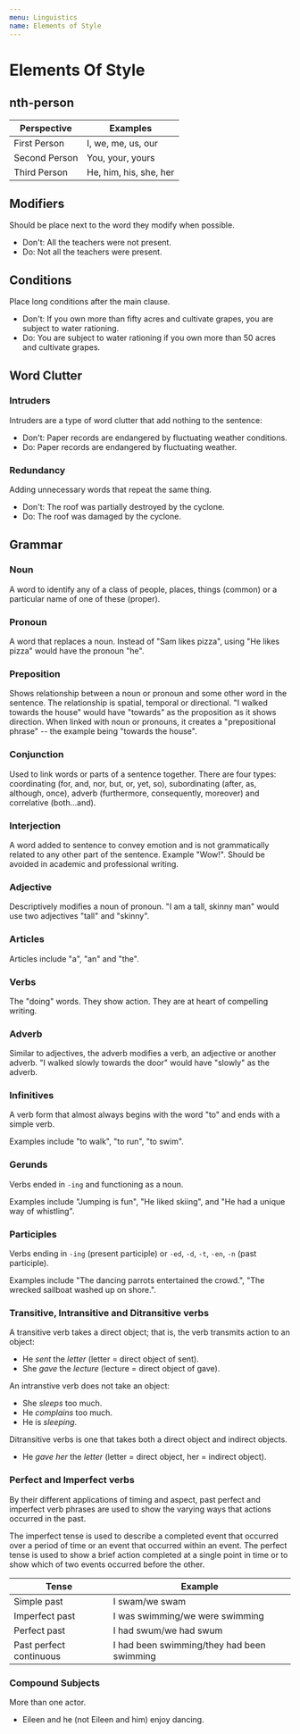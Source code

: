 ```yaml
---
menu: Linguistics
name: Elements of Style
---
```


# Elements Of Style

## nth-person

| Perspective   | Examples               |
| ------------- | ---------------------- |
| First Person  | I, we, me, us, our     |
| Second Person | You, your, yours       |
| Third Person  | He, him, his, she, her |

## Modifiers

Should be place next to the word they modify when possible.

- Don't: All the teachers were not present.
- Do: Not all the teachers were present.

## Conditions

Place long conditions after the main clause.

- Don't: If you own more than fifty acres and cultivate grapes, you are subject to water rationing.
- Do: You are subject to water rationing if you own more than 50 acres and cultivate grapes.

## Word Clutter

### Intruders

Intruders are a type of word clutter that add nothing to the sentence:

- Don't: Paper records are endangered by fluctuating weather conditions.
- Do: Paper records are endangered by fluctuating weather.

### Redundancy

Adding unnecessary words that repeat the same thing.

- Don't: The roof was partially destroyed by the cyclone.
- Do: The roof was damaged by the cyclone.

## Grammar

### Noun

A word to identify any of a class of people, places, things (common) or a particular name of one of these (proper).

### Pronoun

A word that replaces a noun. Instead of "Sam likes pizza", using "He likes pizza" would have the pronoun "he".

### Preposition

Shows relationship between a noun or pronoun and some other word in the sentence. The relationship is spatial, temporal or directional. "I walked towards the house" would have "towards" as the proposition as it shows direction. When linked with noun or pronouns, it creates a "prepositional phrase" -- the example being "towards the house".

### Conjunction

Used to link words or parts of a sentence together. There are four types: coordinating (for, and, nor, but, or, yet, so), subordinating (after, as, although, once), adverb (furthermore, consequently, moreover) and correlative (both...and).

### Interjection

A word added to sentence to convey emotion and is not grammatically related to any other part of the sentence. Example "Wow!". Should be avoided in academic and professional writing.

### Adjective

Descriptively modifies a noun of pronoun. "I am a tall, skinny man" would use two adjectives "tall" and "skinny".

### Articles

Articles include "a", "an" and "the".

### Verbs

The "doing" words. They show action. They are at heart of compelling writing.

### Adverb

Similar to adjectives, the adverb modifies a verb, an adjective or another adverb. "I walked slowly towards the door" would have "slowly" as the adverb.

### Infinitives

A verb form that almost always begins with the word "to" and ends with a simple verb.

Examples include "to walk", "to run", "to swim".

### Gerunds

Verbs ended in `-ing` and functioning as a noun.

Examples include "Jumping is fun", "He liked skiing", and "He had a unique way of whistling".

### Participles

Verbs ending in `-ing` (present participle) or `-ed`, `-d`, `-t`, `-en`, `-n` (past participle).

Examples include "The dancing parrots entertained the crowd.", "The wrecked sailboat washed up on shore.".

### Transitive, Intransitive and Ditransitive verbs

A transitive verb takes a direct object; that is, the verb transmits action to an object:

- He _sent_ the _letter_ (letter = direct object of sent).
- She _gave_ the _lecture_ (lecture = direct object of gave).

An intranstive verb does not take an object:

- She _sleeps_ too much.
- He _complains_ too much.
- He is _sleeping_.

Ditransitive verbs is one that takes both a direct object and indirect objects.

- He _gave_ _her_ the _letter_ (letter = direct object, her = indirect object).

### Perfect and Imperfect verbs

By their different applications of timing and aspect, past perfect and imperfect verb phrases are used to show the varying ways that actions occurred in the past.

The imperfect tense is used to describe a completed event that occurred over a period of time or an event that occurred within an event. The perfect tense is used to show a brief action completed at a single point in time or to show which of two events occurred before the other.

| Tense                   | Example                                    |
| ----------------------- | ------------------------------------------ |
| Simple past             | I swam/we swam                             |
| Imperfect past          | I was swimming/we were swimming            |
| Perfect past            | I had swum/we had swum                     |
| Past perfect continuous | I had been swimming/they had been swimming |

### Compound Subjects

More than one actor.

- Eileen and he (not Eileen and him) enjoy dancing.
